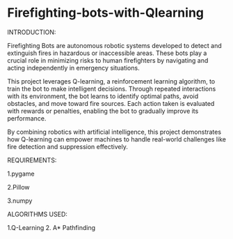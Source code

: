 # Firefighting-bots-with-Qlearning  

INTRODUCTION: 
 
Firefighting Bots are autonomous robotic systems developed to detect and extinguish fires in hazardous or inaccessible areas. These bots play a crucial role in minimizing risks to human firefighters by navigating and acting independently in emergency situations.

This project leverages Q-learning, a reinforcement learning algorithm, to train the bot to make intelligent decisions. Through repeated interactions with its environment, the bot learns to identify optimal paths, avoid obstacles, and move toward fire sources. Each action taken is evaluated with rewards or penalties, enabling the bot to gradually improve its performance.

By combining robotics with artificial intelligence, this project demonstrates how Q-learning can empower machines to handle real-world challenges like fire detection and suppression effectively.

REQUIREMENTS:

1.pygame

2.Pillow

3.numpy

ALGORITHMS USED:

1.Q-Learning 
2. A* Pathfinding

